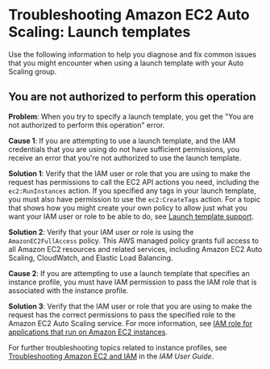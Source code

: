 # Troubleshooting Amazon EC2 Auto Scaling: Launch templates<a name="ts-as-launch-template"></a>

Use the following information to help you diagnose and fix common issues that you might encounter when using a launch template with your Auto Scaling group\.

## You are not authorized to perform this operation<a name="ts-launch-template-unauthorized-error"></a>

**Problem**: When you try to specify a launch template, you get the "You are not authorized to perform this operation" error\. 

**Cause 1**: If you are attempting to use a launch template, and the IAM credentials that you are using do not have sufficient permissions, you receive an error that you're not authorized to use the launch template\. 

**Solution 1**: Verify that the IAM user or role that you are using to make the request has permissions to call the EC2 API actions you need, including the `ec2:RunInstances` action\. If you specified any tags in your launch template, you must also have permission to use the `ec2:CreateTags` action\. For a topic that shows how you might create your own policy to allow just what you want your IAM user or role to be able to do, see [Launch template support](ec2-auto-scaling-launch-template-permissions.md)\.

**Solution 2**: Verify that your IAM user or role is using the `AmazonEC2FullAccess` policy\. This AWS managed policy grants full access to all Amazon EC2 resources and related services, including Amazon EC2 Auto Scaling, CloudWatch, and Elastic Load Balancing\. 

**Cause 2**: If you are attempting to use a launch template that specifies an instance profile, you must have IAM permission to pass the IAM role that is associated with the instance profile\. 

**Solution 3**: Verify that the IAM user or role that you are using to make the request has the correct permissions to pass the specified role to the Amazon EC2 Auto Scaling service\. For more information, see [IAM role for applications that run on Amazon EC2 instances](us-iam-role.md)\. 

For further troubleshooting topics related to instance profiles, see [Troubleshooting Amazon EC2 and IAM](https://docs.aws.amazon.com/IAM/latest/UserGuide/troubleshoot_iam-ec2.html) in the *IAM User Guide*\.